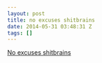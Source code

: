 ```yaml
---
layout: post
title: no excuses shitbrains
date: 2014-05-31 03:48:31 Z
tags: []
---
```

[No excuses shitbrains](https://twitter.com/laser\_cat/status/470381628339269632)

